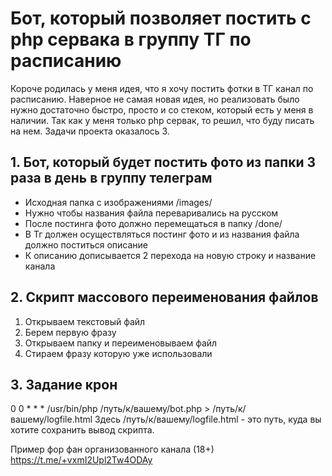 # Бот, который позволяет постить с php сервака в группу ТГ по расписанию
Короче родилась у меня идея, что я хочу постить фотки в ТГ канал по расписанию. Наверное не самая новая идея, но реализовать было нужно достаточно быстро, просто и со стеком, который есть у меня в наличии. Так как у меня только php сервак, то решил, что буду писать на нем. Задачи проекта оказалось 3.

## 1. Бот, который будет постить фото из папки 3 раза в день в группу телеграм

- Исходная папка с изображениями /images/
- Нужно чтобы названия файла переваривались на русском
- После постинга фото должно перемещаться в папку /done/
- В Тг должен осуществляться постинг фото и из названия файла должно поститься описание
- К описанию дописывается 2 перехода на новую строку и название канала

## 2. Скрипт массового переименования файлов

1. Открываем текстовый файл
2. Берем первую фразу
3. Открываем папку и переименовываем файл
4. Стираем фразу которую уже использовали

## 3. Задание крон

0 0 * * * /usr/bin/php /путь/к/вашему/bot.php > /путь/к/вашему/logfile.html
Здесь /путь/к/вашему/logfile.html - это путь, куда вы хотите сохранить вывод скрипта.

Пример фор фан организованного канала (18+)
https://t.me/+vxmI2Upl2Tw4ODAy
